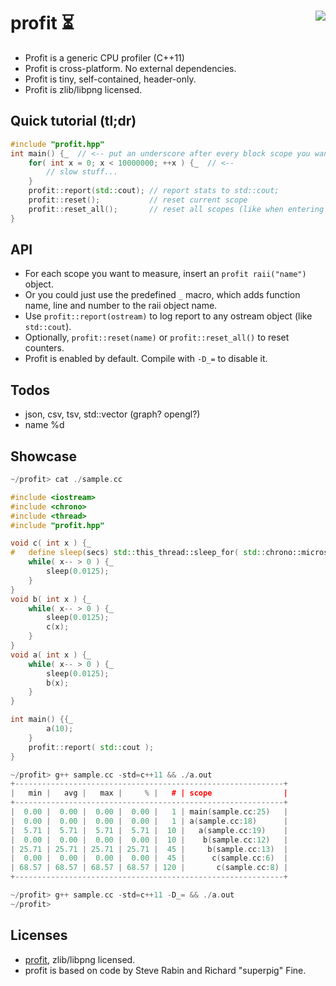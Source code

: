 # profit :hourglass_flowing_sand: <a href="https://travis-ci.org/r-lyeh/profit"><img src="https://api.travis-ci.org/r-lyeh/profit.svg?branch=master" align="right" /></a>

- Profit is a generic CPU profiler (C++11)
- Profit is cross-platform. No external dependencies.
- Profit is tiny, self-contained, header-only.
- Profit is zlib/libpng licensed.

## Quick tutorial (tl;dr)
```c++
#include "profit.hpp"
int main() {_  // <-- put an underscore after every block scope you want to measure
    for( int x = 0; x < 10000000; ++x ) {_  // <--
        // slow stuff...
    }
    profit::report(std::cout); // report stats to std::cout;
    profit::reset();           // reset current scope
    profit::reset_all();       // reset all scopes (like when entering a new frame)
}
```

## API
- For each scope you want to measure, insert an `profit raii("name")` object.
- Or you could just use the predefined `_` macro, which adds function name, line and number to the raii object name.
- Use `profit::report(ostream)` to log report to any ostream object (like `std::cout`).
- Optionally, `profit::reset(name)` or `profit::reset_all()` to reset counters.
- Profit is enabled by default. Compile with `-D_=` to disable it.

## Todos
- json, csv, tsv, std::vector<float> (graph? opengl?)
- name %d

## Showcase
```c++
~/profit> cat ./sample.cc

#include <iostream>
#include <chrono>
#include <thread>
#include "profit.hpp"

void c( int x ) {_
#   define sleep(secs) std::this_thread::sleep_for( std::chrono::microseconds( int(secs * 1000000) ) )
    while( x-- > 0 ) {_
        sleep(0.0125);
    }
}
void b( int x ) {_
    while( x-- > 0 ) {_
        sleep(0.0125);
        c(x);
    }
}
void a( int x ) {_
    while( x-- > 0 ) {_
        sleep(0.0125);
        b(x);
    }
}

int main() {{_
        a(10);
    }
    profit::report( std::cout );
}

~/profit> g++ sample.cc -std=c++11 && ./a.out
+------------------------------------------------------------+
|   min |   avg |   max |     % |   # | scope                |
+------------------------------------------------------------+
|  0.00 |  0.00 |  0.00 |  0.00 |   1 | main(sample.cc:25)   |
|  0.00 |  0.00 |  0.00 |  0.00 |   1 | a(sample.cc:18)      |
|  5.71 |  5.71 |  5.71 |  5.71 |  10 |   a(sample.cc:19)    |
|  0.00 |  0.00 |  0.00 |  0.00 |  10 |    b(sample.cc:12)   |
| 25.71 | 25.71 | 25.71 | 25.71 |  45 |     b(sample.cc:13)  |
|  0.00 |  0.00 |  0.00 |  0.00 |  45 |      c(sample.cc:6)  |
| 68.57 | 68.57 | 68.57 | 68.57 | 120 |       c(sample.cc:8) |
+------------------------------------------------------------+

~/profit> g++ sample.cc -std=c++11 -D_= && ./a.out
~/profit>
```

## Licenses
- [profit](https://github.com/r-lyeh/profit), zlib/libpng licensed.
- profit is based on code by Steve Rabin and Richard "superpig" Fine.
